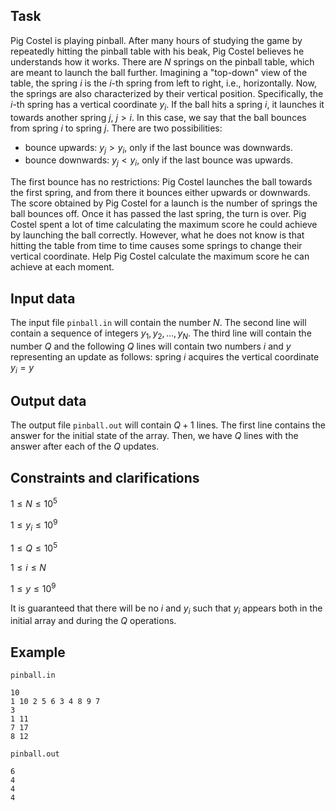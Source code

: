 ## Task

Pig Costel is playing pinball. After many hours of studying the game by repeatedly hitting the pinball table with his beak, Pig Costel believes he understands how it works. There are $N$ springs on the pinball table, which are meant to launch the ball further. Imagining a "top-down" view of the table, the spring $i$ is the $i$-th spring from left to right, i.e., horizontally. Now, the springs are also characterized by their vertical position. Specifically, the $i$-th spring has a vertical coordinate $y_i$. If the ball hits a spring $i$, it launches it towards another spring $j,\ j > i$. In this case, we say that the ball bounces from spring $i$ to spring $j$. There are two possibilities:
- bounce upwards: $y_j > y_i$, only if the last bounce was downwards.
- bounce downwards: $y_j < y_i$, only if the last bounce was upwards. 

The first bounce has no restrictions: Pig Costel launches the ball towards the first spring, and from there it bounces either upwards or downwards. The score obtained by Pig Costel for a launch is the number of springs the ball bounces off. Once it has passed the last spring, the turn is over. Pig Costel spent a lot of time calculating the maximum score he could achieve by launching the ball correctly. However, what he does not know is that hitting the table from time to time causes some springs to change their vertical coordinate. Help Pig Costel calculate the maximum score he can achieve at each moment.

## Input data

The input file `pinball.in` will contain the number $N$. The second line will contain a sequence of integers $y_1, y_2, \dots, y_N$. The third line will contain the number $Q$ and the following $Q$ lines will contain two numbers $i$ and $y$ representing an update as follows: spring $i$ acquires the vertical coordinate $y_i = y$

## Output data

The output file `pinball.out` will contain $Q + 1$ lines. The first line contains the answer for the initial state of the array. Then, we have $Q$ lines with the answer after each of the $Q$ updates.

## Constraints and clarifications

$1 \leq N \leq 10^5$

$1 \leq y_i \leq 10^9$

$1 \leq Q \leq 10^5$

$1 \leq i \leq N$

$1 \leq y \leq 10^9$

It is guaranteed that there will be no $i$ and $y_i$ such that $y_i$ appears both in the initial array and during the $Q$ operations.

## Example

`pinball.in`
```
10
1 10 2 5 6 3 4 8 9 7 
3
1 11 
7 17 
8 12
```

`pinball.out`
```
6
4
4
4
```